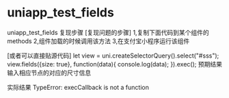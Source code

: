 # uniapp_test_fields
uniapp_test_fields
复现步骤
[复现问题的步骤]
1,复制下面代码到某个组件的methods
2,组件加载的时候调用该方法
3,在支付宝小程序运行该组件

[或者可以直接贴源代码]
let view = uni.createSelectorQuery().select("#sss");
view.fields({size: true}, function(data){
console.log(data);
}).exec();
预期结果
输入相应节点的对应的尺寸信息

实际结果
TypeError: execCallback is not a function

